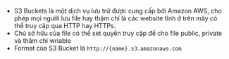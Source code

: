 - S3 Buckets là một dịch vụ lưu trữ được cung cấp bởi Amazon AWS, cho phép mọi người lưu file hay thậm chí là các website tĩnh ở trên mây có thể truy cập qua HTTP hay HTTPs.
- Chủ sở hữu của file có thể set quyền truy cập để cho file public, private và thâm chí wriable
- Format của S3 Bucket là ```http://{name}.s3.amazonaws.com```
  
